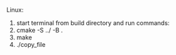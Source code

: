 Linux:
1) start terminal from build directory and run commands:
2) cmake -S ../ -B .
3) make
4) ./copy_file
